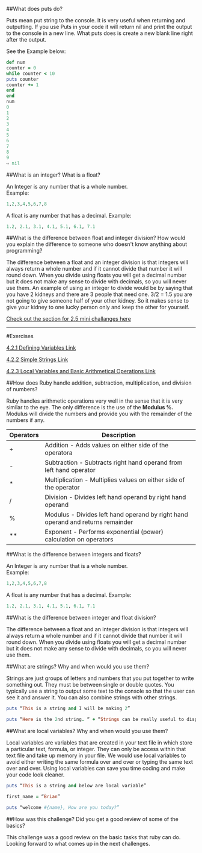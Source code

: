 ##What does puts do?

Puts mean put string to the console. It is very useful when returning and outputting.  If you use Puts in your code it will return nil and print the output to the console in a new line. What puts does is create a new blank line right after the output. 

See the Example below:

```Ruby
def num
counter = 0
while counter < 10
puts counter
counter += 1
end
end
num 
0
1
2
3
4
5
6
7
8
9
⇨ nil
```

##What is an integer? What is a float?

An Integer is any number that is a whole number.  
Example:

```Ruby
1,2,3,4,5,6,7,8
```
A float is any number that has a decimal.
Example:

```Ruby
1.2, 2.1, 3.1, 4.1, 5.1, 6.1, 7.1
```

##What is the difference between float and integer division? How would you explain the difference to someone who doesn't know anything about programming?

The difference between a float and an integer division is that integers will always return a whole number and if it cannot divide that number it will round down. When you divide using floats you will get a decimal number but it does not make any sense to divide with decimals, so you will never use them. An example of using an integer to divide would be by saying that you have 2 kidneys and there are 3 people that need one. 3/2 = 1.5 you are not going to give someone half of your other kidney. So it makes sense to give your kidney to one lucky person only and keep the other for yourself.

[Check out the section for 2.5 mini challanges here](calc.rb)

---
#Exercises

[4.2.1 Defining Variables Link](defining_variables.rb)

[4.2.2 Simple Strings Link](simple_string.rb)

[4.2.3 Local Variables and Basic Arithmetical Operations Link](basic-math.rb)


##How does Ruby handle addition, subtraction, multiplication, and division of numbers?

Ruby handles arithmetic operations very well in the sense that it is very similar to the eye. The only difference is the use of the **Modulus %.** Modulus will divide the numbers and provide you with the remainder of the numbers if any.

Operators| Description
---| ---
 + | Addition - Adds values on either side of the operatora 
 - | Subtraction - Subtracts right hand operand from left hand operator 
 * | Multiplication - Multiplies values on either side of the operator 
 / | Division - Divides left hand operand by right hand operand 
 % | Modulus - Divides left hand operand by right hand operand and returns remainder 
 ** |Exponent - Performs exponential (power) calculation on operators 

##What is the difference between integers and floats?

An Integer is any number that is a whole number.  
Example:

```Ruby
1,2,3,4,5,6,7,8
```
A float is any number that has a decimal.
Example:

```Ruby
1.2, 2.1, 3.1, 4.1, 5.1, 6.1, 7.1
```

##What is the difference between integer and float division?

The difference between a float and an integer division is that integers will always return a whole number and if it cannot divide that number it will round down. When you divide using floats you will get a decimal number but it does not make any sense to divide with decimals, so you will never use them. 

##What are strings? Why and when would you use them?

Strings are just groups of letters and numbers that you put together to write something out. They must be between single or double quotes. You typically use a string to output some text to the console so that the user can see it and answer it. You can also combine strings with other strings. 

```Ruby
puts “This is a string and I will be making 2”

puts “Here is the 2nd string. “ + “Strings can be really useful to display text or capture text”
```

##What are local variables? Why and when would you use them?

Local variables are variables that are created in your text file in which store a particular text, formula, or integer. They can only be access within that text file and  take up memory in your file. We would use local variables to avoid either writing the same formula over and over or typing the same text over and over. Using local variables can save you time coding and make your code look cleaner. 

```Ruby
puts “This is a string and below are local variable”

first_name = “Brian”

puts “welcome #{name}, How are you today?”

```
 
##How was this challenge? Did you get a good review of some of the basics?

This challenge was a good review on the basic tasks that ruby can do. Looking forward to what comes up in the next challenges.
